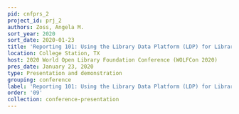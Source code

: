 ```yaml
---
pid: cnfprs_2
project_id: prj_2
authors: Zoss, Angela M.
sort_year: 2020
sort_date: 2020-01-23
title: 'Reporting 101: Using the Library Data Platform (LDP) for Library Reporting'
location: College Station, TX
host: 2020 World Open Library Foundation Conference (WOLFCon 2020)
pres_date: January 23, 2020
type: Presentation and demonstration
grouping: conference
label: 'Reporting 101: Using the Library Data Platform (LDP) for Library Reporting'
order: '09'
collection: conference-presentation
---
```

